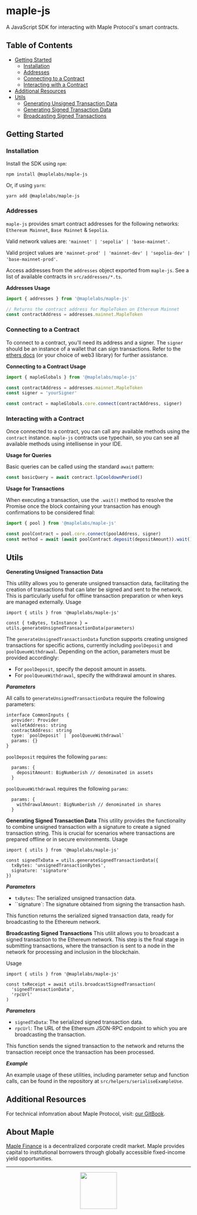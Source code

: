 # maple-js

A JavaScript SDK for interacting with Maple Protocol's smart contracts.

## Table of Contents

- [Getting Started](#getting-started)
  - [Installation](#installation)
  - [Addresses](#addresses)
  - [Connecting to a Contract](#connecting-to-a-contract)
  - [Interacting with a Contract](#interacting-with-a-contract)
- [Additional Resources](#additional-resources)
- [Utils](#utils)
  - [Generating Unsigned Transaction Data](#generating-unsigned-transaction-data)
  - [Generating Signed Transaction Data](#generating-signed-transaction-data)
  - [Broadcasting Signed Transactions](#broadcasting-signed-transactions)

## Getting Started

### Installation

Install the SDK using `npm`:

```
npm install @maplelabs/maple-js
```

Or, if using `yarn`:

```
yarn add @maplelabs/maple-js
```

### Addresses

`maple-js` provides smart contract addresses for the following networks: `Ethereum Mainnet`, `Base Mainnet` & `Sepolia`.

Valid network values are: `'mainnet' | 'sepolia' | 'base-mainnet'`.

Valid project values are `'mainnet-prod' | 'mainnet-dev' | 'sepolia-dev' | 'base-mainnet-prod'`.

Access addresses from the `addresses` object exported from `maple-js`. See a list of available contracts in `src/addresses/*.ts`.

**Addresses Usage**

```js
import { addresses } from '@maplelabs/maple-js'

// Returns the contract address for MapleToken on Ethereum Mainnet
const contractAddress = addresses.mainnet.MapleToken
```

### Connecting to a Contract

To connect to a contract, you'll need its address and a signer. The `signer` should be an instance of a wallet that can sign transactions. Refer to the [ethers docs](https://docs.ethers.io/v5/) (or your choice of web3 library) for further assistance.

**Connecting to a Contract Usage**

```js
import { mapleGlobals } from '@maplelabs/maple-js'

const contractAddress = addresses.mainnet.MapleToken
const signer = 'yourSigner'

const contract = mapleGlobals.core.connect(contractAddress, signer)
```

### Interacting with a Contract

Once connected to a contract, you can call any available methods using the `contract` instance. `maple-js` contracts use typechain, so you can see all available methods using intellisense in your IDE.

**Usage for Queries**

Basic queries can be called using the standard `await` pattern:

```js
const basicQuery = await contract.lpCooldownPeriod()
```

**Usage for Transactions**

When executing a transaction, use the `.wait()` method to resolve the Promise once the block containing your transaction has enough confirmations to be considered final:

```js
import { pool } from '@maplelabs/maple-js'

const poolContract = pool.core.connect(poolAddress, signer)
const method = await (await poolContract.deposit(depositAmount)).wait()
```

## Utils

**Generating Unsigned Transaction Data**

This utility allows you to generate unsigned transaction data, facilitating the creation of transactions that can later be signed and sent to the network. This is particularly useful for offline transaction preparation or when keys are managed externally.
Usage

```
import { utils } from '@maplelabs/maple-js'

const { txBytes, txInstance } = utils.generateUnsignedTransactionData(parameters)
```

The `generateUnsignedTransactionData` function supports creating unsigned transactions for specific actions, currently including `poolDeposit` and `poolQueueWithdrawal`. Depending on the action, parameters must be provided accordingly:

- For `poolDeposit`, specify the deposit amount in assets.
- For `poolQueueWithdrawal`, specify the withdrawal amount in shares.

**_Parameters_**

All calls to `generateUnsignedTransactionData` require the following parameters:

```
interface CommonInputs {
  provider: Provider
  walletAddress: string
  contractAddress: string
  type: `poolDeposit` | `poolQueueWithdrawal`
  params: {}
}
```

`poolDeposit` requires the following `params`:

```
  params: {
    depositAmount: BigNumberish // denominated in assets
  }
```

`poolQueueWithdrawal` requires the following `params`:

```
  params: {
    withdrawalAmount: BigNumberish // denominated in shares
  }
```

**Generating Signed Transaction Data**
This utility provides the functionality to combine unsigned transaction with a signature to create a signed transaction string. This is crucial for scenarios where transactions are prepared offline or in secure environments.
Usage

```
import { utils } from '@maplelabs/maple-js'

const signedTxData = utils.generateSignedTransactionData({
  txBytes: 'unsignedTransactionBytes',
  signature: 'signature'
})
```

**_Parameters_**

- `txBytes`: The serialized unsigned transaction data.
- ``signature`: The signature obtained from signing the transaction hash.

This function returns the serialized signed transaction data, ready for broadcasting to the Ethereum network.

**Broadcasting Signed Transactions**
This utilit allows you to broadcast a signed transaction to the Ethereum network. This step is the final stage in submitting transactions, where the transaction is sent to a node in the network for processing and inclusion in the blockchain.

Usage

```
import { utils } from '@maplelabs/maple-js'

const txReceipt = await utils.broadcastSignedTransaction(
  'signedTransactionData',
  'rpcUrl'
)
```

**_Parameters_**

- `signedTxData`: The serialized signed transaction data.
- `rpcUrl`: The URL of the Ethereum JSON-RPC endpoint to which you are broadcasting the transaction.

This function sends the signed transaction to the network and returns the transaction receipt once the transaction has been processed.

**_Example_**

An example usage of these utilities, including parameter setup and function calls, can be found in the repository at `src/helpers/serialiseExampleUse`.

## Additional Resources

For technical infomration about Maple Protocol, visit: [our GitBook](https://maplefinance.gitbook.io/maple/technical-resources/protocol-overview).

## About Maple

[Maple Finance](https://maple.finance/) is a decentralized corporate credit market. Maple provides capital to institutional borrowers through globally accessible fixed-income yield opportunities.

---

<p align="center">
  <img src="https://user-images.githubusercontent.com/44272939/196706799-fe96d294-f700-41e7-a65f-2d754d0a6eac.gif" height="100" />
</p>

